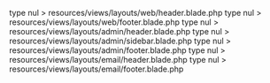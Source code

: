 type nul > resources/views/layouts/web/header.blade.php
type nul > resources/views/layouts/web/footer.blade.php
type nul > resources/views/layouts/admin/header.blade.php
type nul > resources/views/layouts/admin/sidebar.blade.php
type nul > resources/views/layouts/admin/footer.blade.php
type nul > resources/views/layouts/email/header.blade.php
type nul > resources/views/layouts/email/footer.blade.php

